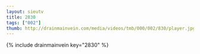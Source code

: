 ```yaml
--- 
layout: sieutv
title: 2830
tags: ["002"]
thumb: http://drainmainvein.com/media/videos/tmb/000/002/830/player.jpg
---
```

{% include drainmainvein key="2830" %} 
